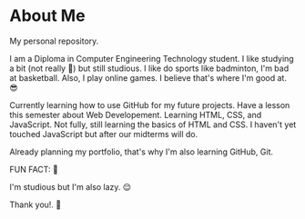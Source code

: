 # About Me
My personal repository.

I am a Diploma in Computer Engineering Technology student.
I like studying a bit (not really 🤗) but still studious.
I like do sports like badminton, I'm bad at basketball.
Also, I play online games. I believe that's where I'm good at. 😎

Currently learning how to use GitHub for my future projects.
Have a lesson this semester about Web Developement.
Learning HTML, CSS, and JavaScript.
Not fully, still learning the basics of HTML and CSS.
I haven't yet touched JavaScript but after our midterms will do.

Already planning my portfolio, that's why I'm also learning GitHub, Git.

FUN FACT: 🧐

I'm studious but I'm also lazy. 😌

Thank you!. 💞

